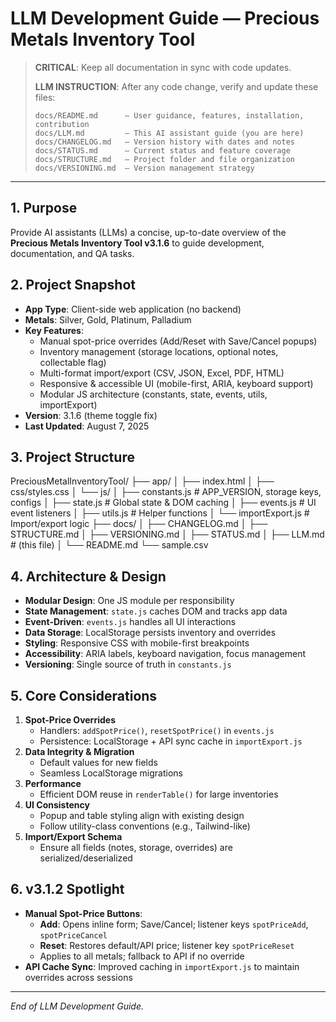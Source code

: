 # LLM Development Guide — Precious Metals Inventory Tool

> **CRITICAL**: Keep all documentation in sync with code updates.  
>  
> **LLM INSTRUCTION**: After any code change, verify and update these files:  
> ```  
> docs/README.md      — User guidance, features, installation, contribution  
> docs/LLM.md         — This AI assistant guide (you are here)  
> docs/CHANGELOG.md   — Version history with dates and notes  
> docs/STATUS.md      — Current status and feature coverage  
> docs/STRUCTURE.md   — Project folder and file organization  
> docs/VERSIONING.md  — Version management strategy  
> ```

---

## 1. Purpose

Provide AI assistants (LLMs) a concise, up-to-date overview of the **Precious Metals Inventory Tool v3.1.6** to guide development, documentation, and QA tasks.

## 2. Project Snapshot

- **App Type**: Client-side web application (no backend)  
- **Metals**: Silver, Gold, Platinum, Palladium  
- **Key Features**:  
  - Manual spot-price overrides (Add/Reset with Save/Cancel popups)  
  - Inventory management (storage locations, optional notes, collectable flag)  
  - Multi-format import/export (CSV, JSON, Excel, PDF, HTML)  
  - Responsive & accessible UI (mobile-first, ARIA, keyboard support)  
  - Modular JS architecture (constants, state, events, utils, importExport)  
- **Version**: 3.1.6 (theme toggle fix)  
- **Last Updated**: August 7, 2025  

## 3. Project Structure

PreciousMetalInventoryTool/
├── app/
│   ├── index.html
│   ├── css/styles.css
│   └── js/
│       ├── constants.js      # APP_VERSION, storage keys, configs
│       ├── state.js          # Global state & DOM caching
│       ├── events.js         # UI event listeners
│       ├── utils.js          # Helper functions
│       └── importExport.js   # Import/export logic
├── docs/
│   ├── CHANGELOG.md
│   ├── STRUCTURE.md
│   ├── VERSIONING.md
│   ├── STATUS.md
│   ├── LLM.md               # (this file)
│   └── README.md
└── sample.csv

## 4. Architecture & Design

- **Modular Design**: One JS module per responsibility  
- **State Management**: `state.js` caches DOM and tracks app data  
- **Event-Driven**: `events.js` handles all UI interactions  
- **Data Storage**: LocalStorage persists inventory and overrides  
- **Styling**: Responsive CSS with mobile-first breakpoints  
- **Accessibility**: ARIA labels, keyboard navigation, focus management  
- **Versioning**: Single source of truth in `constants.js`  

## 5. Core Considerations

1. **Spot-Price Overrides**  
   - Handlers: `addSpotPrice()`, `resetSpotPrice()` in `events.js`  
   - Persistence: LocalStorage + API sync cache in `importExport.js`  
2. **Data Integrity & Migration**  
   - Default values for new fields  
   - Seamless LocalStorage migrations  
3. **Performance**  
   - Efficient DOM reuse in `renderTable()` for large inventories  
4. **UI Consistency**  
   - Popup and table styling align with existing design  
   - Follow utility-class conventions (e.g., Tailwind-like)  
5. **Import/Export Schema**  
   - Ensure all fields (notes, storage, overrides) are serialized/deserialized  

## 6. v3.1.2 Spotlight

- **Manual Spot-Price Buttons**:  
  - **Add**: Opens inline form; Save/Cancel; listener keys `spotPriceAdd`, `spotPriceCancel`  
  - **Reset**: Restores default/API price; listener key `spotPriceReset`  
  - Applies to all metals; fallback to API if no override  
- **API Cache Sync**: Improved caching in `importExport.js` to maintain overrides across sessions  

---

*End of LLM Development Guide.*